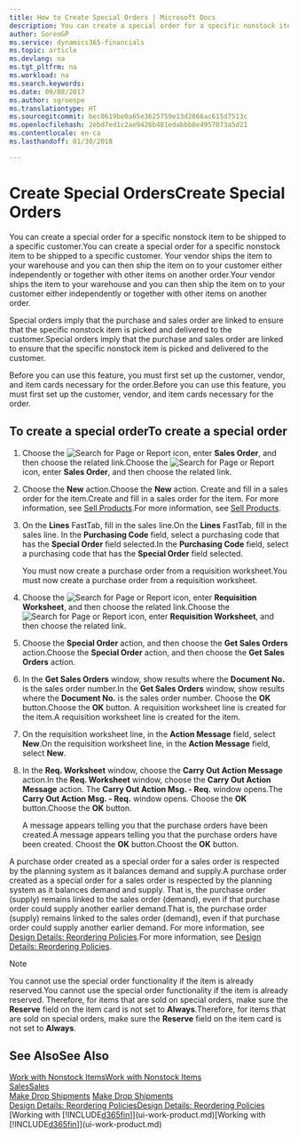 ```yaml
---
title: How to Create Special Orders | Microsoft Docs
description: You can create a special order for a specific nonstock item to be shipped to a specific customer. Your vendor ships the item to your warehouse and you can then ship the item on to your customer either independently or together with other items on another order.
author: SorenGP
ms.service: dynamics365-financials
ms.topic: article
ms.devlang: na
ms.tgt_pltfrm: na
ms.workload: na
ms.search.keywords: 
ms.date: 09/08/2017
ms.author: sgroespe
ms.translationtype: HT
ms.sourcegitcommit: bec0619be0a65e3625759e13d2866ac615d7513c
ms.openlocfilehash: 2ebd7ed1c2ae9426b481edabbb8e4957073a5d21
ms.contentlocale: en-ca
ms.lasthandoff: 01/30/2018

---
```

# <a name="create-special-orders"></a><span data-ttu-id="9c576-104">Create Special Orders</span><span class="sxs-lookup"><span data-stu-id="9c576-104">Create Special Orders</span></span>
<span data-ttu-id="9c576-105">You can create a special order for a specific nonstock item to be shipped to a specific customer.</span><span class="sxs-lookup"><span data-stu-id="9c576-105">You can create a special order for a specific nonstock item to be shipped to a specific customer.</span></span> <span data-ttu-id="9c576-106">Your vendor ships the item to your warehouse and you can then ship the item on to your customer either independently or together with other items on another order.</span><span class="sxs-lookup"><span data-stu-id="9c576-106">Your vendor ships the item to your warehouse and you can then ship the item on to your customer either independently or together with other items on another order.</span></span>  

<span data-ttu-id="9c576-107">Special orders imply that the purchase and sales order are linked to ensure that the specific nonstock item is picked and delivered to the customer.</span><span class="sxs-lookup"><span data-stu-id="9c576-107">Special orders imply that the purchase and sales order are linked to ensure that the specific nonstock item is picked and delivered to the customer.</span></span>  

<span data-ttu-id="9c576-108">Before you can use this feature, you must first set up the customer, vendor, and item cards necessary for the order.</span><span class="sxs-lookup"><span data-stu-id="9c576-108">Before you can use this feature, you must first set up the customer, vendor, and item cards necessary for the order.</span></span>  

## <a name="to-create-a-special-order"></a><span data-ttu-id="9c576-109">To create a special order</span><span class="sxs-lookup"><span data-stu-id="9c576-109">To create a special order</span></span>  
1.  <span data-ttu-id="9c576-110">Choose the ![Search for Page or Report](media/ui-search/search_small.png "Search for Page or Report icon") icon, enter **Sales Order**, and then choose the related link.</span><span class="sxs-lookup"><span data-stu-id="9c576-110">Choose the ![Search for Page or Report](media/ui-search/search_small.png "Search for Page or Report icon") icon, enter **Sales Order**, and then choose the related link.</span></span>  
2. <span data-ttu-id="9c576-111">Choose the **New** action.</span><span class="sxs-lookup"><span data-stu-id="9c576-111">Choose the **New** action.</span></span> <span data-ttu-id="9c576-112">Create and fill in a  sales order for the item.</span><span class="sxs-lookup"><span data-stu-id="9c576-112">Create and fill in a  sales order for the item.</span></span> <span data-ttu-id="9c576-113">For more information, see [Sell Products](sales-how-sell-products.md).</span><span class="sxs-lookup"><span data-stu-id="9c576-113">For more information, see [Sell Products](sales-how-sell-products.md).</span></span>
3.  <span data-ttu-id="9c576-114">On the **Lines** FastTab, fill in the sales line.</span><span class="sxs-lookup"><span data-stu-id="9c576-114">On the **Lines** FastTab, fill in the sales line.</span></span> <span data-ttu-id="9c576-115">In the **Purchasing Code** field, select a purchasing code that has the **Special Order** field selected.</span><span class="sxs-lookup"><span data-stu-id="9c576-115">In the **Purchasing Code** field, select a purchasing code that has the **Special Order** field selected.</span></span>

    <span data-ttu-id="9c576-116">You must now create a purchase order from a requisition worksheet.</span><span class="sxs-lookup"><span data-stu-id="9c576-116">You must now create a purchase order from a requisition worksheet.</span></span>  
4. <span data-ttu-id="9c576-117">Choose the ![Search for Page or Report](media/ui-search/search_small.png "Search for Page or Report icon") icon, enter **Requisition Worksheet**, and then choose the related link.</span><span class="sxs-lookup"><span data-stu-id="9c576-117">Choose the ![Search for Page or Report](media/ui-search/search_small.png "Search for Page or Report icon") icon, enter **Requisition Worksheet**, and then choose the related link.</span></span>  
5. <span data-ttu-id="9c576-118">Choose the **Special Order** action, and then choose the **Get Sales Orders** action.</span><span class="sxs-lookup"><span data-stu-id="9c576-118">Choose the **Special Order** action, and then choose the **Get Sales Orders** action.</span></span>  
6.  <span data-ttu-id="9c576-119">In the **Get Sales Orders** window, show results where the **Document No.** is the sales order number.</span><span class="sxs-lookup"><span data-stu-id="9c576-119">In the **Get Sales Orders** window, show results where the **Document No.** is the sales order number.</span></span> <span data-ttu-id="9c576-120">Choose the **OK** button.</span><span class="sxs-lookup"><span data-stu-id="9c576-120">Choose the **OK** button.</span></span> <span data-ttu-id="9c576-121">A requisition worksheet line is created for the item.</span><span class="sxs-lookup"><span data-stu-id="9c576-121">A requisition worksheet line is created for the item.</span></span>  
7.  <span data-ttu-id="9c576-122">On the requisition worksheet line, in the **Action Message** field, select **New**.</span><span class="sxs-lookup"><span data-stu-id="9c576-122">On the requisition worksheet line, in the **Action Message** field, select **New**.</span></span>  
8.  <span data-ttu-id="9c576-123">In the **Req. Worksheet** window, choose the **Carry Out Action Message** action.</span><span class="sxs-lookup"><span data-stu-id="9c576-123">In the **Req. Worksheet** window, choose the **Carry Out Action Message** action.</span></span> <span data-ttu-id="9c576-124">The **Carry Out Action Msg. - Req.** window opens.</span><span class="sxs-lookup"><span data-stu-id="9c576-124">The **Carry Out Action Msg. - Req.** window opens.</span></span> <span data-ttu-id="9c576-125">Choose the **OK** button.</span><span class="sxs-lookup"><span data-stu-id="9c576-125">Choose the **OK** button.</span></span>  

    <span data-ttu-id="9c576-126">A message appears telling you that the purchase orders have been created.</span><span class="sxs-lookup"><span data-stu-id="9c576-126">A message appears telling you that the purchase orders have been created.</span></span> <span data-ttu-id="9c576-127">Choost the **OK** button.</span><span class="sxs-lookup"><span data-stu-id="9c576-127">Choost the **OK** button.</span></span>  

<span data-ttu-id="9c576-128">A purchase order created as a special order for a sales order is respected by the planning system as it balances demand and supply.</span><span class="sxs-lookup"><span data-stu-id="9c576-128">A purchase order created as a special order for a sales order is respected by the planning system as it balances demand and supply.</span></span> <span data-ttu-id="9c576-129">That is, the purchase order (supply) remains linked to the sales order (demand), even if that purchase order could supply another earlier demand.</span><span class="sxs-lookup"><span data-stu-id="9c576-129">That is, the purchase order (supply) remains linked to the sales order (demand), even if that purchase order could supply another earlier demand.</span></span> <span data-ttu-id="9c576-130">For more information, see [Design Details: Reordering Policies](design-details-reservation-order-tracking-and-action-messaging.md).</span><span class="sxs-lookup"><span data-stu-id="9c576-130">For more information, see [Design Details: Reordering Policies](design-details-reservation-order-tracking-and-action-messaging.md).</span></span>  

> [!NOTE]  
>  <span data-ttu-id="9c576-131">You cannot use the special order functionality if the item is already reserved.</span><span class="sxs-lookup"><span data-stu-id="9c576-131">You cannot use the special order functionality if the item is already reserved.</span></span> <span data-ttu-id="9c576-132">Therefore, for items that are sold on special orders, make sure the **Reserve** field on the item card is not set to **Always**.</span><span class="sxs-lookup"><span data-stu-id="9c576-132">Therefore, for items that are sold on special orders, make sure the **Reserve** field on the item card is not set to **Always**.</span></span>  

## <a name="see-also"></a><span data-ttu-id="9c576-133">See Also</span><span class="sxs-lookup"><span data-stu-id="9c576-133">See Also</span></span>  
[<span data-ttu-id="9c576-134">Work with Nonstock Items</span><span class="sxs-lookup"><span data-stu-id="9c576-134">Work with Nonstock Items</span></span>](inventory-how-work-nonstock-items.md)  
[<span data-ttu-id="9c576-135">Sales</span><span class="sxs-lookup"><span data-stu-id="9c576-135">Sales</span></span>](sales-manage-sales.md)  
<span data-ttu-id="9c576-136">[Make Drop Shipments](sales-how-drop-shipment.md) </span><span class="sxs-lookup"><span data-stu-id="9c576-136">[Make Drop Shipments](sales-how-drop-shipment.md) </span></span>  
[<span data-ttu-id="9c576-137">Design Details: Reordering Policies</span><span class="sxs-lookup"><span data-stu-id="9c576-137">Design Details: Reordering Policies</span></span>](design-details-reservation-order-tracking-and-action-messaging.md)  
<span data-ttu-id="9c576-138">[Working with [!INCLUDE[d365fin](includes/d365fin_md.md)]](ui-work-product.md)</span><span class="sxs-lookup"><span data-stu-id="9c576-138">[Working with [!INCLUDE[d365fin](includes/d365fin_md.md)]](ui-work-product.md)</span></span>

